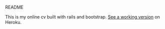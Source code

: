 README

This is my online cv built with rails and bootstrap.
[See a working version](http://tobyr.herokuapp.com) on Heroku.
